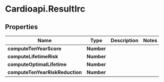 # Cardioapi.ResultIrc

## Properties
Name | Type | Description | Notes
------------ | ------------- | ------------- | -------------
**computeTenYearScore** | **Number** |  | 
**computeLifetimeRisk** | **Number** |  | 
**computeOptimalLifetime** | **Number** |  | 
**computeTenYearRiskReduction** | **Number** |  | 


